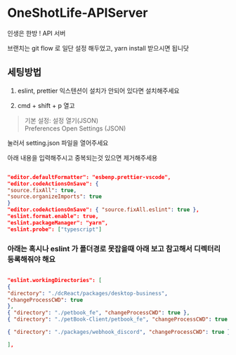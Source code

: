# OneShotLife-APIServer

인생은 한방 ! API 서버

브랜치는 git flow 로 일단 설정 해두었고, yarn install 받으시면 됩니닷

## 세팅방법

1. eslint, prettier 익스텐션이 설치가 안되어 있다면 설치해주세요

2. cmd + shift + p 열고

> 기본 설정: 설정 열기(JSON) \
> Preferences Open Settings (JSON)

눌러서 setting.json 파일을 열어주세요

아래 내용을 입력해주시고 중복되는것 있으면 제거해주세용

```json

"editor.defaultFormatter": "esbenp.prettier-vscode",
"editor.codeActionsOnSave": {
"source.fixAll": true,
"source.organizeImports": true
}
"editor.codeActionsOnSave": { "source.fixAll.eslint": true },
"eslint.format.enable": true,
"eslint.packageManager": "yarn",
"eslint.probe": ["typescript"]

```

### 아래는 혹시나 eslint 가 폴더경로 못잡을때 아래 보고 참고해서 디렉터리 등록해줘야 해요

```json

"eslint.workingDirectories": [
{
"directory": "./dcReact/packages/desktop-business",
"changeProcessCWD": true
},
{ "directory": "./petbook_fe", "changeProcessCWD": true },
{ "directory": "./petBook-Client/petbook_fe", "changeProcessCWD": true },

{ "directory": "./packages/webhook_discord", "changeProcessCWD": true }

],

```
